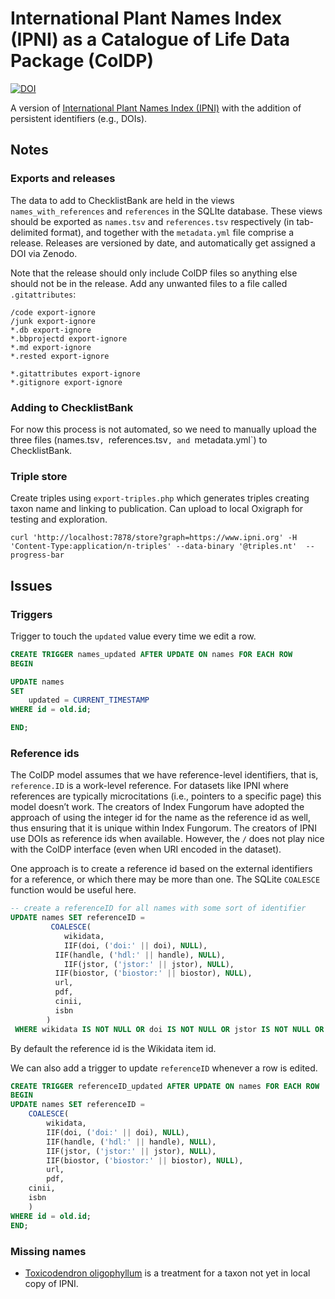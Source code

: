 # International Plant Names Index (IPNI) as a Catalogue of Life Data Package (ColDP)

[![DOI](https://zenodo.org/badge/528876012.svg)](https://zenodo.org/badge/latestdoi/528876012)

A version of [International Plant Names Index (IPNI)](https://www.ipni.org) with the addition of persistent identifiers (e.g., DOIs). 

## Notes

### Exports and releases

The data to add to ChecklistBank are held in the views `names_with_references` and `references` in the SQLIte database. These views should be exported as `names.tsv` and `references.tsv` respectively (in tab-delimited format), and together with the `metadata.yml` file comprise a release.  Releases are versioned by date, and automatically get assigned a DOI via Zenodo. 

Note that the release should only include ColDP files so anything else should not be in the release. Add any unwanted files to a file called `.gitattributes`:

```
/code export-ignore
/junk export-ignore
*.db export-ignore
*.bbprojectd export-ignore
*.md export-ignore
*.rested export-ignore

*.gitattributes export-ignore
*.gitignore export-ignore
```

### Adding to ChecklistBank

For now this process is not automated, so we need to manually upload the three files (names.tsv`, `references.tsv`, and `metadata.yml`) to ChecklistBank.

### Triple store

Create triples using `export-triples.php` which generates triples creating taxon name and linking to publication. Can upload to local Oxigraph for testing and exploration. 

```
curl 'http://localhost:7878/store?graph=https://www.ipni.org' -H 'Content-Type:application/n-triples' --data-binary '@triples.nt'  --progress-bar
```


## Issues

### Triggers

Trigger to touch the `updated` value every time we edit a row.

```sql
CREATE TRIGGER names_updated AFTER UPDATE ON names FOR EACH ROW
BEGIN

UPDATE names
SET
    updated = CURRENT_TIMESTAMP
WHERE id = old.id;

END;
```
### Reference ids

The ColDP model assumes that we have reference-level identifiers, that is, `reference.ID` is a work-level reference. For datasets like IPNI where references are typically microcitations (i.e., pointers to a specific page) this model doesn’t work. The creators of Index Fungorum have adopted the approach of using the integer id for the name as the reference id as well, thus ensuring that it is unique within Index Fungorum. The creators of IPNI use DOIs as reference ids when available. However, the `/` does not play nice with the ColDP interface (even when URI encoded in the dataset).

One approach is to create a reference id based on the external identifiers for a reference, or which there may be more than one. The SQLite `COALESCE` function would be useful here.

```sql
-- create a referenceID for all names with some sort of identifier
UPDATE names SET referenceID =
         COALESCE(	
        	wikidata,
        	IIF(doi, ('doi:' || doi), NULL),
          IIF(handle, ('hdl:' || handle), NULL),
        	IIF(jstor, ('jstor:' || jstor), NULL),
          IIF(biostor, ('biostor:' || biostor), NULL),
          url,
          pdf,
          cinii,
          isbn
    	)
 WHERE wikidata IS NOT NULL OR doi IS NOT NULL OR jstor IS NOT NULL OR biostor IS NOT NULL OR url IS NOT NULL OR pdf IS NOT NULL OR cinii IS NOT NULL OR isbn IS NOT NULL;
```

By default the reference id is the Wikidata item id.

We can also add a trigger to update `referenceID` whenever a row is edited. 

```sql
CREATE TRIGGER referenceID_updated AFTER UPDATE ON names FOR EACH ROW
BEGIN
UPDATE names SET referenceID =
	COALESCE(	
		wikidata,
		IIF(doi, ('doi:' || doi), NULL),
		IIF(handle, ('hdl:' || handle), NULL),
		IIF(jstor, ('jstor:' || jstor), NULL),
		IIF(biostor, ('biostor:' || biostor), NULL),
		url,
		pdf,
    cinii,
    isbn
	)
WHERE id = old.id;
END;
```

### Missing names

- [Toxicodendron oligophyllum](https://www.checklistbank.org/dataset/20231/taxon/038FCC78D27DAE3EFF6BF8FCD4E9FC5E.taxon) is a treatment for a taxon not yet in local copy of IPNI.

